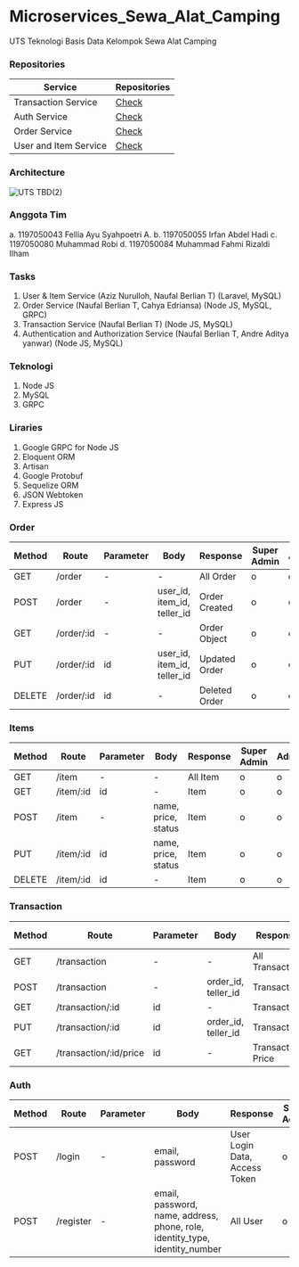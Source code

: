 # Microservices_Sewa_Alat_Camping
UTS Teknologi Basis Data Kelompok Sewa Alat Camping 


### Repositories
Service | Repositories
---|---
Transaction Service | [Check](https://github.com/beeerlian/cr-order-trans-be)
Auth Service | [Check](auth-service)
Order Service | [Check](order-service)
User and Item Service | [Check](https://github.com/aziznurulloh8910/api-sewa-kamera)


### Architecture
![UTS TBD(2)](https://user-images.githubusercontent.com/65436310/199056378-1d479709-6ce0-4d6a-8c7d-9a4a8bcc620b.png)


### Anggota Tim 
a. 1197050043 Fellia Ayu Syahpoetri A.
b. 1197050055 Irfan Abdel Hadi
c. 1197050080 Muhammad Robi
d. 1197050084 Muhammad Fahmi Rizaldi Ilham


### Tasks
1. User & Item Service (Aziz Nurulloh, Naufal Berlian T) (Laravel, MySQL)
2. Order Service (Naufal Berlian T, Cahya Edriansa) (Node JS, MySQL, GRPC)
3. Transaction Service (Naufal Berlian T) (Node JS, MySQL)
3. Authentication and Authorization Service (Naufal Berlian T, Andre Aditya yanwar) (Node JS, MySQL)


### Teknologi 
1. Node JS
2. MySQL
3. GRPC


### Liraries
1. Google GRPC for Node JS
2. Eloquent ORM
3. Artisan
4. Google Protobuf
5. Sequelize ORM
6. JSON Webtoken
7. Express JS


### Order
Method | Route | Parameter | Body | Response | Super Admin | Admin | Customer
---|---|---|---|---|---|---|---
GET | /order | - | - | All Order | o | o | x
POST | /order | - | user_id, item_id, teller_id | Order Created | o | o | o
GET | /order/:id | - | - | Order Object | o | o | o
PUT | /order/:id | id | user_id, item_id, teller_id | Updated Order | o | o | x
DELETE | /order/:id | id | - | Deleted Order | o | o | x

### Items
Method | Route | Parameter | Body | Response | Super Admin | Admin | Customer
---|---|---|---|---|---|---|---
GET | /item | - | - | All Item | o | o | o
GET | /item/:id | id | - | Item | o | o | o
POST | /item | - | name, price, status | Item | o | o | x
PUT | /item/:id| id | name, price, status | Item | o | o | x
DELETE | /item/:id| id | - | Item | o | o | x


### Transaction
Method | Route | Parameter | Body | Response | Super Admin | Admin | Customer
---|---|---|---|---|---|---|---
GET | /transaction | - | - | All Transaction | o | o | x
POST | /transaction | - | order_id, teller_id | Transaction | o | o | x
GET | /transaction/:id | id | - | Transaction | o | o | x
PUT | /transaction/:id | id | order_id, teller_id | Transaction | o | o | x
GET | /transaction/:id/price | id | - | Transaction Price | o | o | x


### Auth
Method | Route | Parameter | Body | Response | Super Admin | Admin | Customer
---|---|---|---|---|---|---|---
POST | /login | - | email, password | User Login Data, Access Token | o | o | o
POST | /register | - | email, password, name, address, phone, role, identity_type, identity_number | All User | o | o | o
